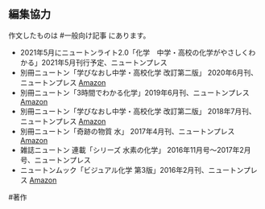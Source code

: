 ## 編集協力

作文したものは #一般向け記事 にあります。

* 2021年5月にニュートンライト2.0「化学　中学・高校の化学がやさしくわかる」2021年5月刊行予定、ニュートンプレス
* 別冊ニュートン「学びなおし中学・高校化学 改訂第二版」 2020年6月刊、ニュートンプレス [Amazon](https://www.amazon.co.jp/dp/431552249X)
* 別冊ニュートン「3時間でわかる化学」2019年6月刊、ニュートンプレス [Amazon](https://www.amazon.co.jp/dp/4315521663/)
* 別冊ニュートン「学びなおし中学・高校化学 改訂第二版」 2018年7月刊、ニュートンプレス [Amazon](https://www.amazon.co.jp/dp/431552249X)
* 別冊ニュートン「奇跡の物質 水」 2017年4月刊、ニュートンプレス [Amazon](https://www.amazon.co.jp/dp/B06XT765M5)
* 雑誌ニュートン 連載「シリーズ 水素の化学」 2016年11月号〜2017年2月号、ニュートンプレス
* ニュートンムック「ビジュアル化学 第3版」2016年2月刊、ニュートンプレス [Amazon](https://www.amazon.co.jp/dp/4315520365)



#著作
